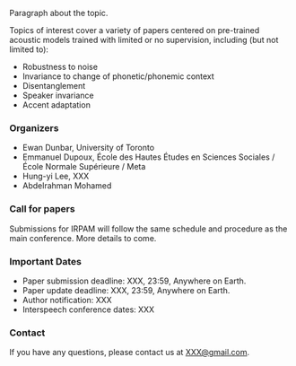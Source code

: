 Paragraph about the topic.

Topics of interest cover a variety of papers centered on pre-trained acoustic models trained with limited or no supervision, including (but not limited to):
- Robustness to noise
- Invariance to change of phonetic/phonemic context
- Disentanglement
- Speaker invariance
- Accent adaptation

### Organizers
- Ewan Dunbar, University of Toronto
- Emmanuel Dupoux, École des Hautes Études en Sciences Sociales / École Normale Supérieure / Meta
- Hung-yi Lee, XXX
- Abdelrahman Mohamed

### Call for papers
Submissions for IRPAM will follow the same schedule and procedure as the main conference. More details to come.

### Important Dates
- Paper submission deadline: XXX, 23:59, Anywhere on Earth.
- Paper update deadline: XXX, 23:59, Anywhere on Earth.
- Author notification: XXX
- Interspeech conference dates: XXX

### Contact
If you have any questions, please contact us at XXX@gmail.com.

